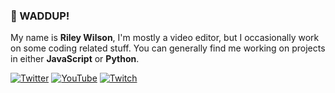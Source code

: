### 👋 WADDUP!

My name is **Riley Wilson**, I'm mostly a video editor, but I occasionally work on some coding related stuff. You can generally find me working on projects in either **JavaScript** or **Python**.

[![Twitter](https://img.shields.io/badge/Bluesky-0072bf?style=flat-square&logo=Bluesky&logoColor=FFFFFF&labelColor=1D9BF0)](https://bsky.app/profile/ltwilson.tv) [![YouTube](https://img.shields.io/badge/YouTube-ff4040?style=flat-square&logo=YouTube&logoColor=FFFFFF&labelColor=FF0000)](https://youtube.com/@theltwilson) [![Twitch](https://img.shields.io/badge/Twitch-aa70ff?style=flat-square&logo=Twitch&logoColor=FFFFFF&labelColor=%239146FF)](https://twitch.tv/theltwilson)
